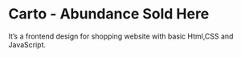 # Carto - Abundance Sold Here
It’s a frontend design for shopping website with basic Html,CSS and JavaScript.
